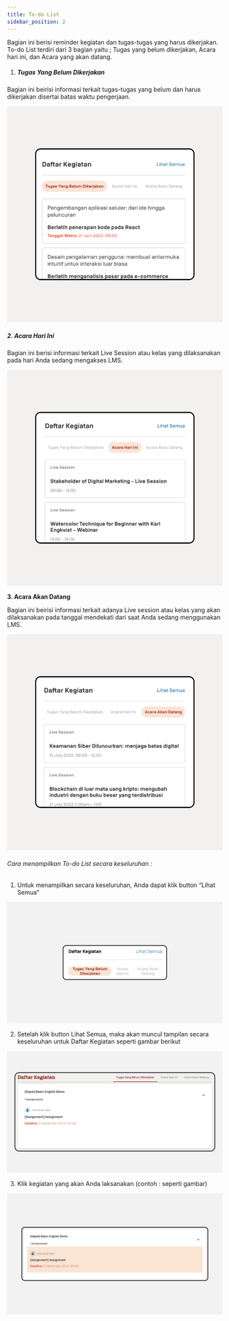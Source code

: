 ```yaml
---
title: To-do List
sidebar_position: 2
---
```

Bagian ini berisi reminder kegiatan dan tugas-tugas yang harus dikerjakan. To-do List terdiri dari 3 bagian yaitu ; Tugas yang belum dikerjakan, Acara hari ini, dan Acara yang akan datang.

1. ##### Tugas Yang Belum Dikerjakan

Bagian ini beirisi informasi terkait tugas-tugas yang belum dan harus dikerjakan disertai batas waktu pengerjaan.

![](/img/Enterprise-LMS-Dashboard_1.4.png)

##### 2. Acara Hari Ini

Bagian ini berisi informasi terkait Live Session atau kelas yang dilaksanakan pada hari Anda sedang mengakses LMS.

![](/img/Enterprise-LMS-Dashboard_1.5.png)

**3. Acara Akan Datang**

Bagian ini beirisi informasi terkait adanya Live session atau kelas yang akan dilaksanakan pada tanggal mendekati dari saat Anda sedang menggunakan LMS.

![](/img/Enterprise-LMS-Dashboard_1.6.png)

###### Cara menampilkan To-do List secara keseluruhan :

1. Untuk menampilkan secara keseluruhan, Anda dapat klik button “Lihat Semua”

![](/img/to-do-list.jpg)

2. Setelah klik button Lihat Semua, maka akan muncul tampilan secara keseluruhan untuk Daftar Kegiatan seperti gambar berikut

![](/img/to-do-list-2.jpg)

3. Klik kegiatan yang akan Anda laksanakan (contoh : seperti gambar)

![](/img/to-do-list-3.jpg)
